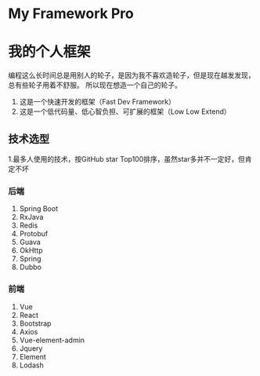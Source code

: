 # My Framework Pro

# 我的个人框架

编程这么长时间总是用别人的轮子，是因为我不喜欢造轮子，但是现在越发发现，总有些轮子用着不舒服。
所以现在想造一个自己的轮子。

1. 这是一个快速开发的框架（Fast Dev Framework）
2. 这是一个低代码量、低心智负担、可扩展的框架（Low Low Extend）

## 技术选型

1.最多人使用的技术，按GitHub star Top100排序，虽然star多并不一定好，但肯定不坏

### 后端

1. Spring Boot
2. RxJava
3. Redis
4. Protobuf
5. Guava
6. OkHttp
7. Spring
8. Dubbo

### 前端

1. Vue
2. React
3. Bootstrap
4. Axios
5. Vue-element-admin
6. Jquery
7. Element
8. Lodash



